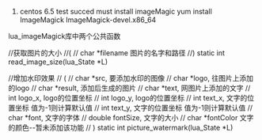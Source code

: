 1) centos 6.5 test succed 
	must install imageMagic 
	yum install ImageMagick ImageMagick-devel.x86_64

lua_imageMagick库中两个公共函数

//获取图片的大小
//(
// char *filename 图片的名字和路径
//)
static int read_image_size(lua_State *L)

//增加水印效果
// (
// char *src, 要添加水印的图像
// char *logo, 往图片上添加的logo
// char *result, 添加后生成的图片
// char *text, 网图片上添加的文字
// int logo_x, logo的位置坐标
// int logo_y, logo的位置坐标
// int text_x, 文字的位置坐标 值为-1则计算默认值
// int text_y, 文字的位置坐标 值为-1则计算默认值
// char *font, 文字的字体
// double fontSize, 文字的大小
// char *fontColor  文字的颜色--暂未添加该功能
// )
static int picture_watermark(lua_State *L) 

